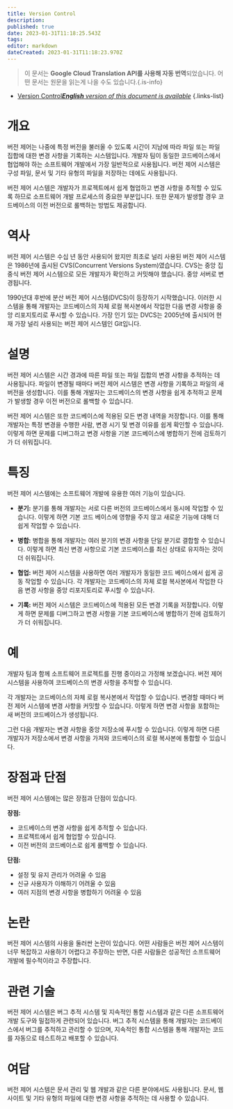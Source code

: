 ```yaml
---
title: Version Control
description: 
published: true
date: 2023-01-31T11:18:25.543Z
tags: 
editor: markdown
dateCreated: 2023-01-31T11:18:23.970Z
---
```


> 이 문서는 **Google Cloud Translation API를 사용해 자동 번역**되었습니다.
어떤 문서는 원문을 읽는게 나을 수도 있습니다.{.is-info}

- [Version Control***English** version of this document is available*](/en/Knowledge-base/Dictionary/version-control)
{.links-list}


# 개요

버전 제어는 나중에 특정 버전을 불러올 수 있도록 시간이 지남에 따라 파일 또는 파일 집합에 대한 변경 사항을 기록하는 시스템입니다. 개발자 팀이 동일한 코드베이스에서 협업해야 하는 소프트웨어 개발에서 가장 일반적으로 사용됩니다. 버전 제어 시스템은 구성 파일, 문서 및 기타 유형의 파일을 저장하는 데에도 사용됩니다.

버전 제어 시스템은 개발자가 프로젝트에서 쉽게 협업하고 변경 사항을 추적할 수 있도록 하므로 소프트웨어 개발 프로세스의 중요한 부분입니다. 또한 문제가 발생할 경우 코드베이스의 이전 버전으로 롤백하는 방법도 제공합니다.

# 역사

버전 제어 시스템은 수십 년 동안 사용되어 왔지만 최초로 널리 사용된 버전 제어 시스템은 1986년에 출시된 CVS(Concurrent Versions System)였습니다. CVS는 중앙 집중식 버전 제어 시스템으로 모든 개발자가 확인하고 커밋해야 했습니다. 중앙 서버로 변경됩니다.

1990년대 후반에 분산 버전 제어 시스템(DVCS)이 등장하기 시작했습니다. 이러한 시스템을 통해 개발자는 코드베이스의 자체 로컬 복사본에서 작업한 다음 변경 사항을 중앙 리포지토리로 푸시할 수 있습니다. 가장 인기 있는 DVCS는 2005년에 출시되어 현재 가장 널리 사용되는 버전 제어 시스템인 Git입니다.

# 설명

버전 제어 시스템은 시간 경과에 따른 파일 또는 파일 집합의 변경 사항을 추적하는 데 사용됩니다. 파일이 변경될 때마다 버전 제어 시스템은 변경 사항을 기록하고 파일의 새 버전을 생성합니다. 이를 통해 개발자는 코드베이스의 변경 사항을 쉽게 추적하고 문제가 발생할 경우 이전 버전으로 롤백할 수 있습니다.

버전 제어 시스템은 또한 코드베이스에 적용된 모든 변경 내역을 저장합니다. 이를 통해 개발자는 특정 변경을 수행한 사람, 변경 시기 및 변경 이유를 쉽게 확인할 수 있습니다. 이렇게 하면 문제를 디버그하고 변경 사항을 기본 코드베이스에 병합하기 전에 검토하기가 더 쉬워집니다.

# 특징

버전 제어 시스템에는 소프트웨어 개발에 유용한 여러 기능이 있습니다.

* **분기:** 분기를 통해 개발자는 서로 다른 버전의 코드베이스에서 동시에 작업할 수 있습니다. 이렇게 하면 기본 코드 베이스에 영향을 주지 않고 새로운 기능에 대해 더 쉽게 작업할 수 있습니다.

* **병합:** 병합을 통해 개발자는 여러 분기의 변경 사항을 단일 분기로 결합할 수 있습니다. 이렇게 하면 최신 변경 사항으로 기본 코드베이스를 최신 상태로 유지하는 것이 더 쉬워집니다.

* **협업:** 버전 제어 시스템을 사용하면 여러 개발자가 동일한 코드 베이스에서 쉽게 공동 작업할 수 있습니다. 각 개발자는 코드베이스의 자체 로컬 복사본에서 작업한 다음 변경 사항을 중앙 리포지토리로 푸시할 수 있습니다.

* **기록:** 버전 제어 시스템은 코드베이스에 적용된 모든 변경 기록을 저장합니다. 이렇게 하면 문제를 디버그하고 변경 사항을 기본 코드베이스에 병합하기 전에 검토하기가 더 쉬워집니다.

# 예

개발자 팀과 함께 소프트웨어 프로젝트를 진행 중이라고 가정해 보겠습니다. 버전 제어 시스템을 사용하여 코드베이스의 변경 사항을 추적할 수 있습니다.

각 개발자는 코드베이스의 자체 로컬 복사본에서 작업할 수 있습니다. 변경할 때마다 버전 제어 시스템에 변경 사항을 커밋할 수 있습니다. 이렇게 하면 변경 사항을 포함하는 새 버전의 코드베이스가 생성됩니다.

그런 다음 개발자는 변경 사항을 중앙 저장소에 푸시할 수 있습니다. 이렇게 하면 다른 개발자가 저장소에서 변경 사항을 가져와 코드베이스의 로컬 복사본에 통합할 수 있습니다.

# 장점과 단점

버전 제어 시스템에는 많은 장점과 단점이 있습니다.

**장점:**

* 코드베이스의 변경 사항을 쉽게 추적할 수 있습니다.
* 프로젝트에서 쉽게 협업할 수 있습니다.
* 이전 버전의 코드베이스로 쉽게 롤백할 수 있습니다.

**단점:**

* 설정 및 유지 관리가 어려울 수 있음
* 신규 사용자가 이해하기 어려울 수 있음
* 여러 지점의 변경 사항을 병합하기 어려울 수 있음

# 논란

버전 제어 시스템의 사용을 둘러싼 논란이 있습니다. 어떤 사람들은 버전 제어 시스템이 너무 복잡하고 사용하기 어렵다고 주장하는 반면, 다른 사람들은 성공적인 소프트웨어 개발에 필수적이라고 주장합니다.

# 관련 기술

버전 제어 시스템은 버그 추적 시스템 및 지속적인 통합 시스템과 같은 다른 소프트웨어 개발 도구와 밀접하게 관련되어 있습니다. 버그 추적 시스템을 통해 개발자는 코드베이스에서 버그를 추적하고 관리할 수 있으며, 지속적인 통합 시스템을 통해 개발자는 코드를 자동으로 테스트하고 배포할 수 있습니다.

# 여담

버전 제어 시스템은 문서 관리 및 웹 개발과 같은 다른 분야에서도 사용됩니다. 문서, 웹 사이트 및 기타 유형의 파일에 대한 변경 사항을 추적하는 데 사용할 수 있습니다.